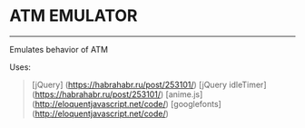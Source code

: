 #  ATM EMULATOR
-------------------
Emulates behavior of ATM

Uses:
>[jQuery] (https://habrahabr.ru/post/253101/)
>[jQuery idleTimer] (https://habrahabr.ru/post/253101/)
>[anime.js] (http://eloquentjavascript.net/code/)
>[googlefonts] (http://eloquentjavascript.net/code/)
